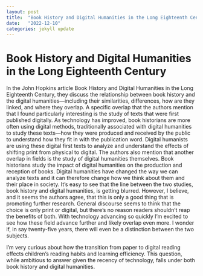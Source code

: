 ```yaml
---
layout: post
title:  "Book History and Digital Humanities in the Long Eighteenth Century"
date:   "2022-12-10"
categories: jekyll update
---
```

# Book History and Digital Humanities in the Long Eighteenth Century

In the John Hopkins article Book History and Digital Humanities in the Long Eighteenth Century, they discuss the relationship between book history and the digital humanities—including their similarities, differences, how are they linked, and where they overlap. A specific overlap that the authors mention that I found particularly interesting is the study of texts that were first published digitally. As technology has improved, book historians are more often using digital methods, traditionally associated with digital humanities to study these texts—how they were produced and received by the public to understand how they fit in with the publication word. Digital humanists are using these digital first texts to analyze and understand the effects of shifting print from physical to digital. The authors also mention that another overlap in fields is the study of digital humanities themselves. Book historians study the impact of digital humanities on the production and reception of books. Digital humanities have changed the way we can analyze texts and it can therefore change how we think about them and their place in society. It’s easy to see that the line between the two studies, book history and digital humanities, is getting blurred. However, I believe, and it seems the authors agree, that this is only a good thing that is promoting further research. General discourse seems to think that the choice is only print or digital, but there’s no reason readers shouldn’t reap the benefits of both. With technology advancing so quickly I’m excited to see how these field advance further and likely overlap even more. I wonder if, in say twenty-five years, there will even be a distinction between the two subjects. 

I’m very curious about how the transition from paper to digital reading effects children’s reading habits and learning efficiency. This question, while ambitious to answer given the recency of technology, falls under both book history and digital humanities. 